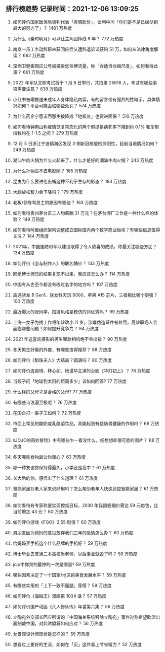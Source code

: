 
## 排行榜趋势 记录时间：2021-12-06 13:09:25
  
  1. 如何评价国家医保局谈判代表「灵魂砍价」，谈判中问「你们是不是已经尽到最大的努力了」？ 1481 万热度
    
  2. 为什么《秦时明月》可以让主角团掉线 8 年？ 772 万热度
    
  3. 南京一员工主动辞职未获回应后又遭辞退诉讼获赔 51 万，如何从法律角度解读？ 662 万热度
    
  4. 深圳卫健委回应公号被投诉低俗博流量，称「会适当收缩尺度」，如何看待此事？ 661 万热度
    
  5. 2022 年军队文职考试将于 1 月 9 日举行，共招录 25616 人，考试有哪些事项需要注意？ 639 万热度
    
  6. 小红书被曝推送未成年人身体隐私内容，有的留言带有强烈的性暗示，具体情况如何？平台可能面临哪些处罚？ 574 万热度
    
  7. 为什么药企宁愿诺西那生被降成「地板价」也要进医保？ 510 万热度
    
  8. 如何看待钟南山称疫情恢复常态化的两个前提是病死率下降到约 0.1% 和复制指数约在 1-1.5 之间？ 279 万热度
    
  9. 12 月 5 日浙江宁波镇海区发现 3 例新冠核酸检测阳性，目前当地情况如何？ 249 万热度
    
  10. 潮汕牛肉火锅为什么火起来了，什么才是好的潮汕牛肉火锅？ 243 万热度
    
  11. 为什么孙俪进不去电影圈？ 185 万热度
    
  12. 昆虫为什么要进化出蛹这种不利于生存的形态？ 183 万热度
    
  13. 大脑放松智力会下降吗？ 179 万热度
    
  14. 老板/领导骂员工的原因有哪些？ 163 万热度
    
  15. 如何看待贵州茅台员工人均薪酬 31 万元？在茅台酒厂工作是一种什么样的体验？ 149 万热度
    
  16. 如何看待阿里组织架构调整成立国际国内两个数字商业板块？有哪些信息值得关注？ 144 万热度
    
  17. 2021年，中国国防和军队建设取得了令人欣喜的成绩，你最关注哪些方面？ 134 万热度
    
  18. 如何评价《恋与制作人》的联名婚纱？ 133 万热度
    
  19. 同组博士师兄的结果复现不出来，我应该怎么办？ 114 万热度
    
  20. 中国有从古至今都没有改过名字的地方吗？ 107 万热度
    
  21. 高通骁龙 8 Gen1、联发科天玑 9000、苹果 A15 芯片，三者相比哪个更强？ 100 万热度
    
  22. 最近爆火的张同学，拍摄风格是模仿的郭优秀吗？ 99 万热度
    
  23. 上海一女子为找工作将年龄改小 11 岁，涉嫌伪造证件被处罚，高龄职场人会面临哪些问题？如何提升竞争力？ 94 万热度
    
  24. 2021 年送喜欢摄影的男生哪款相机绝不会出错？ 90 万热度
    
  25. 冬天男生好看的外套，有哪些值得推荐？ 88 万热度
    
  26. 如何评价《斛珠夫人》大结局？圆满吗？ 80 万热度
    
  27. 如何评价连奕琦、林心如、杨谨华主演的台剧《华灯初上》？ 78 万热度
    
  28. 当孩子问「地球到太阳的距离多少」该如何回答? 77 万热度
    
  29. 什么样的父母才是合格的父母? 77 万热度
    
  30. 有哪些诗浪漫至极呢？ 76 万热度
    
  31. 在国企打一辈子工如何？ 72 万热度
    
  32. 市面上常见的酸奶或乳酸菌饮品，真能起到有益肠胃健康的作用吗？ 69 万热度
    
  33. 《JOJO的奇妙冒险》中有哪些乍一看没什么，细想想却很可悲的图片？ 68 万热度
    
  34. 冬天哪些食物最让你暖心？ 63 万热度
    
  35. 哪一种友谊你保持得最久，小学还是高中？ 61 万热度
    
  36. 长大后的你，感悟出了什么道理？ 61 万热度
    
  37. 智能家居对老人家来说好用吗？怎么帮助老年人快速适应智能家居？ 61 万热度
    
  38. 如何看待有专家称要实现控烟目标，2030 年我国卷烟价需达 59 元每包，比当前增加 43 元？ 60 万热度
    
  39. 如何评价游戏《FGO》2.55 剧情？ 60 万热度
    
  40. 男朋友因为爸妈的意见放弃我们三年的感情怎么办？ 60 万热度
    
  41. 给妈妈买手机选个什么品牌的手机好？ 59 万热度
    
  42. 博士毕业去普通二本高校当老师，以后事业就毁了吗？ 59 万热度
    
  43. jojo中你哭的最惨的一次是哪里? 59 万热度
    
  44. 哪些因素决定了一个国家/地区的美食发展水平？ 59 万热度
    
  45. 有哪些实用的「上下一致不露腿」穿搭？ 59 万热度
    
  46. 如何评价《海贼王》漫画第 1034 话？ 57 万热度
    
  47. 如何评价国产动画《凡人修仙传》年番第六集？ 56 万热度
    
  48. 立陶宛外交部长回应所谓的「中国海关系统移除立陶宛」事件时称希望欧盟出面制裁中国，对此欧盟将如何应对？ 56 万热度
    
  49. 女景观设计师现状是怎样的？ 55 万热度
    
  50. 想要过上更好的生活，如何在「买」这件事上节省精力？ 52 万热度
    